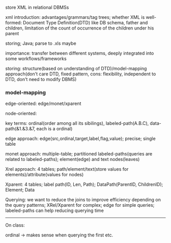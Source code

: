 store XML in relational DBMSs

xml introduction: advantages/grammars/tag trees; whether XML is well-formed: Document Type Definition(DTD) like DB schema, father and children, limitation of the count of occurrence of the children under his parent

storing; Java; parse to .xls maybe

importance: transfer between different systems, deeply integrated into some workflows/frameworks

storing: structure(based on understanding of DTD)/model-mapping approach(don't care DTD, fixed pattern, cons: flexibility, independent to DTD, don't need to modify DBMS)

### model-mapping

edge-oriented: edge/monet/xparent

node-oriented:

key terms: ordinal(order among all its sibilings), labeled-path(A.B.C), data-path(&1.&3.&7, each is a ordinal)

edge approach: edge(src,ordinal,target,label,flag,value); precise; single table

monet approach: multiple-table; partitioned labeled-paths(queries are related to labeled-paths); element(edge) and text nodes(leaves)

Xrel approach: 4 tables; path/element/text(store values for elements)/attribute(values for nodes)

Xparent: 4 tables; label path(ID, Len, Path); DataPath(ParentID, ChildrenID); Element; Data



Querying: we want to reduce the joins to improve efficiency depending on the query patterns; XRel/Xparent for complex; edge for simple queries; labeled-paths can help reducing querying time



---

On class:

ordinal -> makes sense when querying the first etc.
